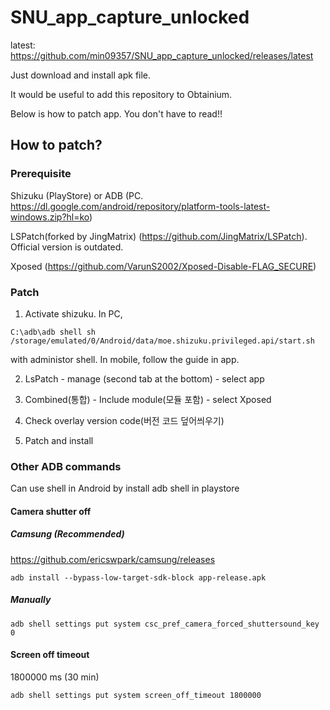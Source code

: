 # SNU_app_capture_unlocked

latest: https://github.com/min09357/SNU_app_capture_unlocked/releases/latest

Just download and install apk file.

It would be useful to add this repository to Obtainium.




Below is how to patch app. You don't have to read!!

## How to patch?

### Prerequisite

Shizuku (PlayStore) or ADB (PC. https://dl.google.com/android/repository/platform-tools-latest-windows.zip?hl=ko)

LSPatch(forked by JingMatrix) (https://github.com/JingMatrix/LSPatch). Official version is outdated.

Xposed (https://github.com/VarunS2002/Xposed-Disable-FLAG_SECURE)

### Patch

1. Activate shizuku. In PC,
```
C:\adb\adb shell sh /storage/emulated/0/Android/data/moe.shizuku.privileged.api/start.sh
```
 with administor shell. In mobile, follow the guide in app.

2. LsPatch - manage (second tab at the bottom) - select app

3. Combined(통합) - Include module(모듈 포함) - select Xposed

4. Check overlay version code(버전 코드 덮어씌우기)

5. Patch and install

### Other ADB commands

Can use shell in Android by install adb shell in playstore

#### Camera shutter off

##### Camsung (Recommended)

https://github.com/ericswpark/camsung/releases

```
adb install --bypass-low-target-sdk-block app-release.apk
```

##### Manually

```
adb shell settings put system csc_pref_camera_forced_shuttersound_key 0
```

#### Screen off timeout

1800000 ms (30 min)

```
adb shell settings put system screen_off_timeout 1800000
```


